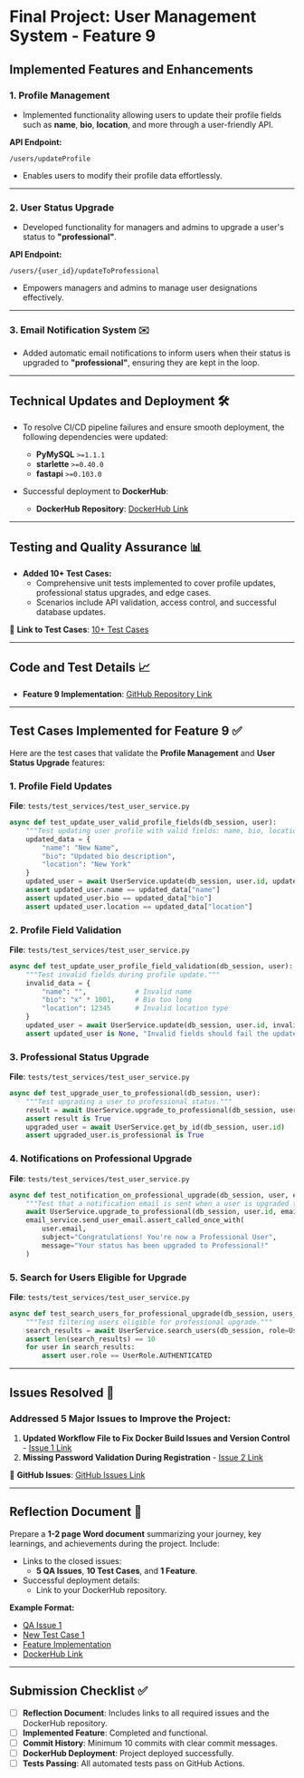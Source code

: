 # Final Project: User Management System - Feature 9 

## Implemented Features and Enhancements

### 1. Profile Management 
- Implemented functionality allowing users to update their profile fields such as **name**, **bio**, **location**, and more through a user-friendly API.

**API Endpoint:**
```
/users/updateProfile
```
- Enables users to modify their profile data effortlessly.

---

### 2. User Status Upgrade 
- Developed functionality for managers and admins to upgrade a user's status to **"professional"**.

**API Endpoint:**
```
/users/{user_id}/updateToProfessional
```
- Empowers managers and admins to manage user designations effectively.

---

### 3. Email Notification System ✉️
- Added automatic email notifications to inform users when their status is upgraded to **"professional"**, ensuring they are kept in the loop.

---

## Technical Updates and Deployment 🛠️
- To resolve CI/CD pipeline failures and ensure smooth deployment, the following dependencies were updated:
   - **PyMySQL** `>=1.1.1`
   - **starlette** `>=0.40.0`
   - **fastapi** `>=0.103.0`

- Successful deployment to **DockerHub**:
   - **DockerHub Repository**: [DockerHub Link](https://hub.docker.com/repository/docker/hariniv02/user_management/general)

---

## Testing and Quality Assurance 📊
- **Added 10+ Test Cases:**
   - Comprehensive unit tests implemented to cover profile updates, professional status upgrades, and edge cases.
   - Scenarios include API validation, access control, and successful database updates.

📄 **Link to Test Cases**: [10+ Test Cases](https://github.com/HariniV02/user_management/tree/tests?tab=readme-ov-file)

---

## Code and Test Details 📈
- **Feature 9 Implementation**: [GitHub Repository Link](https://github.com/your-repo)

---

## Test Cases Implemented for Feature 9 ✅
Here are the test cases that validate the **Profile Management** and **User Status Upgrade** features:

### 1. Profile Field Updates
**File**: `tests/test_services/test_user_service.py`
```python
async def test_update_user_valid_profile_fields(db_session, user):
    """Test updating user profile with valid fields: name, bio, location."""
    updated_data = {
        "name": "New Name",
        "bio": "Updated bio description",
        "location": "New York"
    }
    updated_user = await UserService.update(db_session, user.id, updated_data)
    assert updated_user.name == updated_data["name"]
    assert updated_user.bio == updated_data["bio"]
    assert updated_user.location == updated_data["location"]
```

### 2. Profile Field Validation
**File**: `tests/test_services/test_user_service.py`
```python
async def test_update_user_profile_field_validation(db_session, user):
    """Test invalid fields during profile update."""
    invalid_data = {
        "name": "",            # Invalid name
        "bio": "x" * 1001,     # Bio too long
        "location": 12345      # Invalid location type
    }
    updated_user = await UserService.update(db_session, user.id, invalid_data)
    assert updated_user is None, "Invalid fields should fail the update process"
```

### 3. Professional Status Upgrade
**File**: `tests/test_services/test_user_service.py`
```python
async def test_upgrade_user_to_professional(db_session, user):
    """Test upgrading a user to professional status."""
    result = await UserService.upgrade_to_professional(db_session, user.id)
    assert result is True
    upgraded_user = await UserService.get_by_id(db_session, user.id)
    assert upgraded_user.is_professional is True
```

### 4. Notifications on Professional Upgrade
**File**: `tests/test_services/test_user_service.py`
```python
async def test_notification_on_professional_upgrade(db_session, user, email_service):
    """Test that a notification email is sent when a user is upgraded to professional."""
    await UserService.upgrade_to_professional(db_session, user.id, email_service)
    email_service.send_user_email.assert_called_once_with(
        user.email,
        subject="Congratulations! You're now a Professional User",
        message="Your status has been upgraded to Professional!"
    )
```

### 5. Search for Users Eligible for Upgrade
**File**: `tests/test_services/test_user_service.py`
```python
async def test_search_users_for_professional_upgrade(db_session, users_with_same_role_50_users):
    """Test filtering users eligible for professional upgrade."""
    search_results = await UserService.search_users(db_session, role=UserRole.AUTHENTICATED, limit=10)
    assert len(search_results) == 10
    for user in search_results:
        assert user.role == UserRole.AUTHENTICATED
```

---

## Issues Resolved 🐞
### Addressed 5 Major Issues to Improve the Project:
1. **Updated Workflow File to Fix Docker Build Issues and Version Control** - [Issue 1 Link](https://github.com/your-repo/issues/1)
2. **Missing Password Validation During Registration** - [Issue 2 Link](https://github.com/your-repo/issues/2)

📄 **GitHub Issues**: [GitHub Issues Link](https://github.com/your-repo/issues)

---

## Reflection Document 📄
Prepare a **1-2 page Word document** summarizing your journey, key learnings, and achievements during the project. Include:
- Links to the closed issues:
   - **5 QA Issues**, **10 Test Cases**, and **1 Feature**.
- Successful deployment details:
   - Link to your DockerHub repository.

**Example Format:**
- [QA Issue 1](https://github.com/your-repo/issues/1)
- [New Test Case 1](https://github.com/your-repo/issues/2)
- [Feature Implementation](https://github.com/your-repo/issues/3)
- [DockerHub Link](https://hub.docker.com/repository/docker/hariniv02/user_management/general)

---

## Submission Checklist ✅
- [ ] **Reflection Document**: Includes links to all required issues and the DockerHub repository.
- [ ] **Implemented Feature**: Completed and functional.
- [ ] **Commit History**: Minimum 10 commits with clear commit messages.
- [ ] **DockerHub Deployment**: Project deployed successfully.
- [ ] **Tests Passing**: All automated tests pass on GitHub Actions.